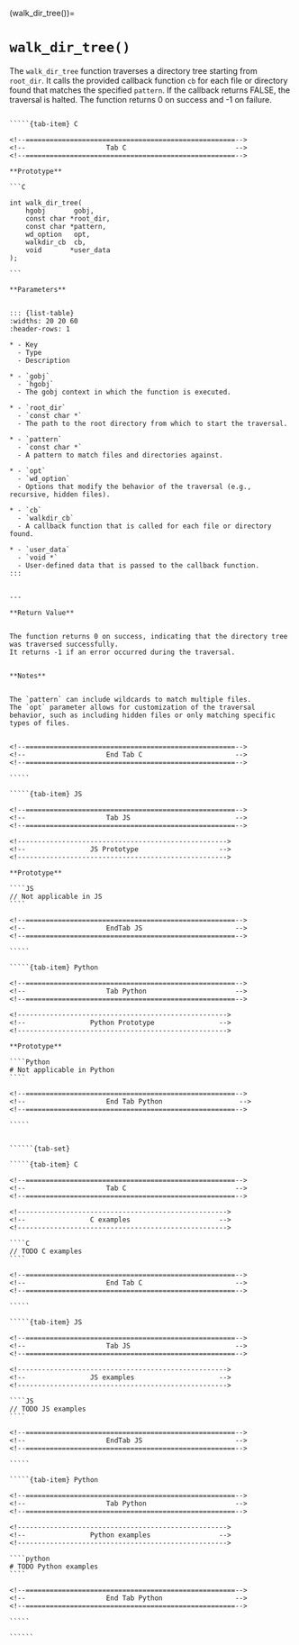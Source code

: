 <!-- ============================================================== -->
(walk_dir_tree())=
# `walk_dir_tree()`
<!-- ============================================================== -->


The `walk_dir_tree` function traverses a directory tree starting from `root_dir`. 
It calls the provided callback function `cb` for each file or directory found that matches the specified `pattern`. 
If the callback returns FALSE, the traversal is halted. The function returns 0 on success and -1 on failure.


<!------------------------------------------------------------>
<!--                    Prototypes                          -->
<!------------------------------------------------------------>

``````{tab-set}

`````{tab-item} C

<!--====================================================-->
<!--                    Tab C                           -->
<!--====================================================-->

**Prototype**

```C

int walk_dir_tree(
    hgobj       gobj,
    const char *root_dir,
    const char *pattern,
    wd_option   opt,
    walkdir_cb  cb,
    void       *user_data
);

```

**Parameters**


::: {list-table}
:widths: 20 20 60
:header-rows: 1

* - Key
  - Type
  - Description

* - `gobj`
  - `hgobj`
  - The gobj context in which the function is executed.

* - `root_dir`
  - `const char *`
  - The path to the root directory from which to start the traversal.

* - `pattern`
  - `const char *`
  - A pattern to match files and directories against.

* - `opt`
  - `wd_option`
  - Options that modify the behavior of the traversal (e.g., recursive, hidden files).

* - `cb`
  - `walkdir_cb`
  - A callback function that is called for each file or directory found.

* - `user_data`
  - `void *`
  - User-defined data that is passed to the callback function.
:::


---

**Return Value**


The function returns 0 on success, indicating that the directory tree was traversed successfully. 
It returns -1 if an error occurred during the traversal.


**Notes**


The `pattern` can include wildcards to match multiple files. 
The `opt` parameter allows for customization of the traversal behavior, such as including hidden files or only matching specific types of files.


<!--====================================================-->
<!--                    End Tab C                       -->
<!--====================================================-->

`````

`````{tab-item} JS

<!--====================================================-->
<!--                    Tab JS                          -->
<!--====================================================-->

<!---------------------------------------------------->
<!--                JS Prototype                    -->
<!---------------------------------------------------->

**Prototype**

````JS
// Not applicable in JS
````

<!--====================================================-->
<!--                    EndTab JS                       -->
<!--====================================================-->

`````

`````{tab-item} Python

<!--====================================================-->
<!--                    Tab Python                      -->
<!--====================================================-->

<!---------------------------------------------------->
<!--                Python Prototype                -->
<!---------------------------------------------------->

**Prototype**

````Python
# Not applicable in Python
````

<!--====================================================-->
<!--                    End Tab Python                   -->
<!--====================================================-->

`````

``````

<!------------------------------------------------------------>
<!--                    Examples                            -->
<!------------------------------------------------------------>

```````{dropdown} Examples

``````{tab-set}

`````{tab-item} C

<!--====================================================-->
<!--                    Tab C                           -->
<!--====================================================-->

<!---------------------------------------------------->
<!--                C examples                      -->
<!---------------------------------------------------->

````C
// TODO C examples
````

<!--====================================================-->
<!--                    End Tab C                       -->
<!--====================================================-->

`````

`````{tab-item} JS

<!--====================================================-->
<!--                    Tab JS                          -->
<!--====================================================-->

<!---------------------------------------------------->
<!--                JS examples                     -->
<!---------------------------------------------------->

````JS
// TODO JS examples
````

<!--====================================================-->
<!--                    EndTab JS                       -->
<!--====================================================-->

`````

`````{tab-item} Python

<!--====================================================-->
<!--                    Tab Python                      -->
<!--====================================================-->

<!---------------------------------------------------->
<!--                Python examples                 -->
<!---------------------------------------------------->

````python
# TODO Python examples
````

<!--====================================================-->
<!--                    End Tab Python                  -->
<!--====================================================-->

`````

``````

```````

